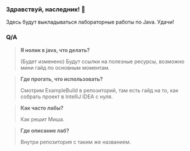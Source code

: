 ### Здравствуй, наследник! 👋

Здесь будут выкладываться лабораторные работы по Java. Удачи!

### Q/A
> **Я нолик в java, что делать?**
> 
>  (Будет изменено) Будут ссылки на полезные ресурсы, возможно мини гайд по основным моментам.

> **Где прогать, что использовать?**
> 
>  Смотрим ExampleBuild в репозиторий, там есть гайд на то, как собрать проект в IntelliJ IDEA с нуля. 

> **Как часто лабы?**
> 
>  Как решит Миша.

> **Где описание лаб?**
> 
>  Внутри репозитория с таким же названием.
